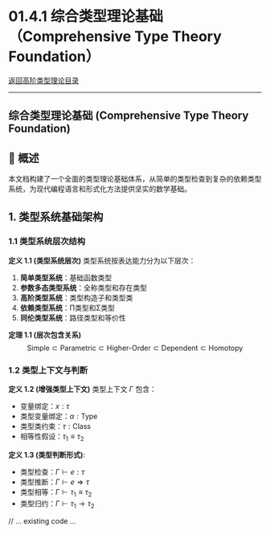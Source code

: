 # 01.4.1 综合类型理论基础（Comprehensive Type Theory Foundation）

[返回高阶类型理论目录](README.md)

---

## 综合类型理论基础 (Comprehensive Type Theory Foundation)

## 🎯 **概述**

本文档构建了一个全面的类型理论基础体系，从简单的类型检查到复杂的依赖类型系统，为现代编程语言和形式化方法提供坚实的数学基础。

## 1. 类型系统基础架构

### 1.1 类型系统层次结构

**定义 1.1 (类型系统层次)**
类型系统按表达能力分为以下层次：

1. **简单类型系统**：基础函数类型
2. **参数多态类型系统**：全称类型和存在类型
3. **高阶类型系统**：类型构造子和类型类
4. **依赖类型系统**：Π类型和Σ类型
5. **同伦类型系统**：路径类型和等价性

**定理 1.1 (层次包含关系)**
$$\text{Simple} \subset \text{Parametric} \subset \text{Higher-Order} \subset \text{Dependent} \subset \text{Homotopy}$$

### 1.2 类型上下文与判断

**定义 1.2 (增强类型上下文)**
类型上下文 $\Gamma$ 包含：

- 变量绑定：$x : \tau$
- 类型变量绑定：$\alpha : \text{Type}$
- 类型类约束：$\tau : \text{Class}$
- 相等性假设：$\tau_1 \equiv \tau_2$

**定义 1.3 (类型判断形式)**:

- 类型检查：$\Gamma \vdash e : \tau$
- 类型推断：$\Gamma \vdash e \Rightarrow \tau$
- 类型相等：$\Gamma \vdash \tau_1 \equiv \tau_2$
- 类型归约：$\Gamma \vdash \tau_1 \rightarrow \tau_2$

// ... existing code ...
